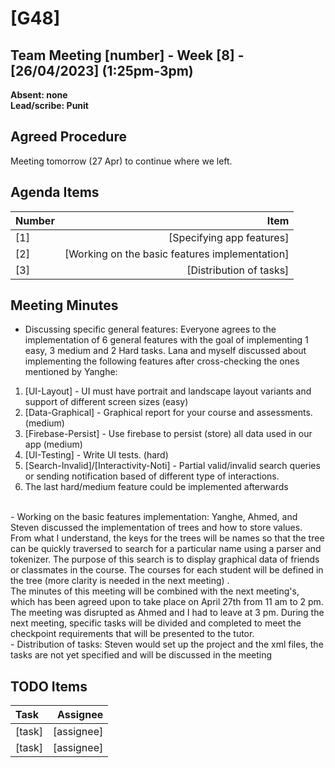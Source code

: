 # [G48]

## Team Meeting [number] - Week [8] - [26/04/2023] (1:25pm-3pm)
**Absent: none**
<br>
**Lead/scribe: Punit**

## Agreed Procedure
Meeting tomorrow (27 Apr) to continue where we left.

## Agenda Items
| Number   |                                           Item |
|:---------|-----------------------------------------------:|
| [1]      |                      [Specifying app features] |
| [2]      | [Working on the basic features implementation] |
| [3]      |                        [Distribution of tasks] |

## Meeting Minutes
- Discussing specific general features:
Everyone agrees to the implementation of 6 general features with the goal of implementing 1 easy, 
3 medium and 2 Hard tasks. Lana and myself discussed about implementing the following features after
cross-checking the ones mentioned by Yanghe:
1. [UI-Layout] - UI must have portrait and landscape layout variants and support of different screen sizes (easy) 
2. [Data-Graphical] - Graphical report for your course and assessments. (medium)
3. [Firebase-Persist] - Use firebase to persist (store) all data used in our app (medium)
4. [UI-Testing] - Write UI tests. (hard)
5. [Search-Invalid]/[Interactivity-Noti] - Partial valid/invalid search queries or sending notification based
of different type of interactions.
6. The last hard/medium feature could be implemented afterwards
<br>
- Working on the basic features implementation:
Yanghe, Ahmed, and Steven discussed the implementation of trees and how to store values. From what 
I understand, the keys for the trees will be names so that the tree can be quickly traversed to 
search for a particular name using a parser and tokenizer. The purpose of this search is to 
display graphical data of friends or classmates in the course. The courses for each student 
will be defined in the tree (more clarity is needed in the next meeting) .<br>
The minutes of this meeting will be combined with the next meeting's, which has been agreed upon 
to take place on April 27th from 11 am to 2 pm. The meeting was disrupted as Ahmed and I had to 
leave at 3 pm. During the next meeting, specific tasks will be divided and completed to meet the
checkpoint requirements that will be presented to the tutor.
<br>
- Distribution of tasks:
Steven would set up the project and the xml files, the tasks are not yet specified and will be discussed in the meeting

## TODO Items
| Task | Assignee |
| :--- | ---: |
| [task] | [assignee] |
| [task] | [assignee] |


